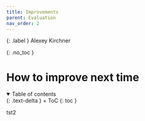 ```yaml
---
title: Improvements
parent: Evaluation
nav_order: 2
---
```


{: .label }
Alexey Kirchner

{: .no_toc }
# How to improve next time

<details open markdown="block">
{: .text-delta }
<summary>Table of contents</summary>
+ ToC
{: toc }
</details>

tst2
